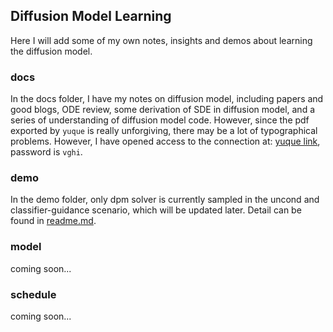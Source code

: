 ## Diffusion Model Learning
Here I will add some of my own notes, insights and demos about learning the diffusion model.
### docs
In the docs folder, I have my notes on diffusion model, including papers and good blogs, ODE review, some derivation of SDE in diffusion model, and a series of understanding of diffusion model code. However, since the pdf exported by `yuque` is really unforgiving, there may be a lot of typographical problems. However, I have opened access to the connection at: [yuque link](https://www.yuque.com/u29155493/ru454g), password is `vghi`.
### demo
In the demo folder, only dpm solver is currently sampled in the uncond and classifier-guidance scenario, which will be updated later. Detail can be found in [readme.md](./demo/README.md).
### model
coming soon...
### schedule
coming soon...